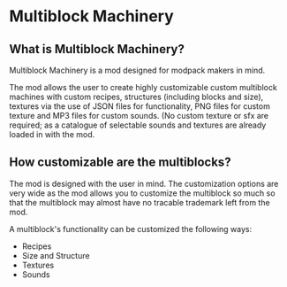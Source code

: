 # Multiblock Machinery


## What is Multiblock Machinery?
Multiblock Machinery is a mod designed
for modpack makers in mind.

The mod allows the user to create highly
customizable custom multiblock machines
with custom recipes, structures (including
blocks and size), textures via the use of JSON 
files for functionality, PNG files for 
custom texture and MP3 files for custom
sounds. (No custom texture or sfx are 
required; as a catalogue of selectable 
sounds and textures are already loaded in 
with the mod. 


## How customizable are the multiblocks?
The mod is designed with the user in mind.
The customization options are very wide as
the mod allows you to customize the multiblock
so much so that the multiblock may almost have 
no tracable trademark left from the mod.

A multiblock's functionality
can be customized the following ways:
 - Recipes
 - Size and Structure
 - Textures
 - Sounds